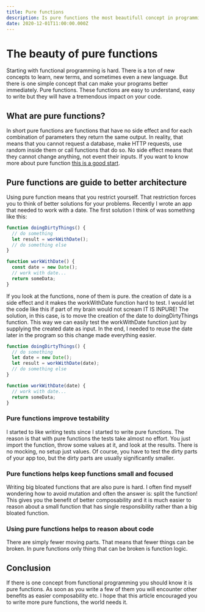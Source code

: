 ```yaml
---
title: Pure functions
description: Is pure functions the most beautifull concept in programming?
date: 2020-12-01T11:00:00.000Z
---
```


# The beauty of pure functions

Starting with functional programming is hard. There is a ton of new concepts to learn, new terms, and sometimes even a new language. But there is one simple concept that can make your programs better immediately. Pure functions. These functions are easy to understand, easy to write but they will have a tremendous impact on your code.

## What are pure functions?

In short pure functions are functions that have no side effect and for each combination of parameters they return the same output. In reality, that means that you cannot request a database, make HTTP requests, use random inside them or call functions that do so. No side effect means that they cannot change anything, not event their inputs. If you want to know more about pure function [this is a good start](https://www.freecodecamp.org/news/what-is-a-pure-function-in-javascript-acb887375dfe/).

## Pure functions are guide to better architecture

Using pure function means that you restrict yourself. That restriction forces you to think of better solutions for your problems. Recently I wrote an app that needed to work with a date. The first solution I think of was something like this:

```javascript
function doingDirtyThings() {
  // do something
  let result = workWithDate();
  // do something else
}

function workWithDate() {
  const date = new Date();
  // work with date...
  return someData;
}
```

If you look at the functions, none of them is pure. the creation of date is a side effect and it makes the workWithDate function hard to test. I would let the code like this if part of my brain would not scream IT IS INPURE! The solution, in this case, is to move the creation of the date to doingDirtyThings function. This way we can easily test the workWithDate function just by supplying the created date as input. In the end, I needed to reuse the date later in the program so this change made everything easier.

```javascript
function doingDirtyThings() {
  // do something
  let date = new Date();
  let result = workWithDate(date);
  // do something else
}

function workWithDate(date) {
  // work with date...
  return someData;
}
```

### Pure functions improve testability

I started to like writing tests since I started to write pure functions. The reason is that with pure functions the tests take almost no effort. You just import the function, throw some values at it, and look at the results. There is no mocking, no setup just values. Of course, you have to test the dirty parts of your app too, but the dirty parts are usually significantly smaller.

### Pure functions helps keep functions small and focused

Writing big bloated functions that are also pure is hard. I often find myself wondering how to avoid mutation and often the answer is: split the function! This gives you the benefit of better composability and it is much easier to reason about a small function that has single responsibility rather than a big bloated function.

### Using pure functions helps to reason about code

There are simply fewer moving parts. That means that fewer things can be broken. In pure functions only thing that can be broken is function logic.

## Conclusion

If there is one concept from functional programming you should know it is pure functions. As soon as you write a few of them you will encounter other benefits as easier composability etc. I hope that this article encouraged you to write more pure functions, the world needs it.
